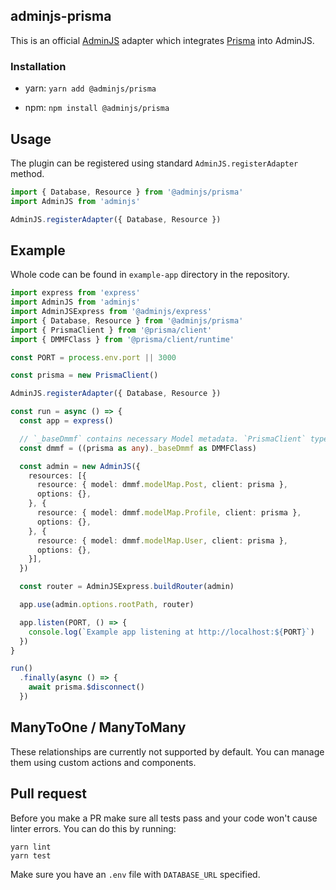 ## adminjs-prisma

This is an official [AdminJS](https://github.com/SoftwareBrothers/adminjs) adapter which integrates [Prisma](https://prisma.io/) into AdminJS.

### Installation

- yarn: `yarn add @adminjs/prisma`

- npm: `npm install @adminjs/prisma`

## Usage

The plugin can be registered using standard `AdminJS.registerAdapter` method.

```typescript
import { Database, Resource } from '@adminjs/prisma'
import AdminJS from 'adminjs'

AdminJS.registerAdapter({ Database, Resource })
```

## Example

Whole code can be found in `example-app` directory in the repository.

```typescript
import express from 'express'
import AdminJS from 'adminjs'
import AdminJSExpress from '@adminjs/express'
import { Database, Resource } from '@adminjs/prisma'
import { PrismaClient } from '@prisma/client'
import { DMMFClass } from '@prisma/client/runtime'

const PORT = process.env.port || 3000

const prisma = new PrismaClient()

AdminJS.registerAdapter({ Database, Resource })

const run = async () => {
  const app = express()

  // `_baseDmmf` contains necessary Model metadata. `PrismaClient` type doesn't have it included
  const dmmf = ((prisma as any)._baseDmmf as DMMFClass)

  const admin = new AdminJS({
    resources: [{
      resource: { model: dmmf.modelMap.Post, client: prisma },
      options: {},
    }, {
      resource: { model: dmmf.modelMap.Profile, client: prisma },
      options: {},
    }, {
      resource: { model: dmmf.modelMap.User, client: prisma },
      options: {},
    }],
  })

  const router = AdminJSExpress.buildRouter(admin)

  app.use(admin.options.rootPath, router)

  app.listen(PORT, () => {
    console.log(`Example app listening at http://localhost:${PORT}`)
  })
}

run()
  .finally(async () => {
    await prisma.$disconnect()
  })
```

## ManyToOne / ManyToMany

These relationships are currently not supported by default. You can manage them using custom actions and components.

## Pull request

Before you make a PR make sure all tests pass and your code won't cause linter errors.
You can do this by running:

```
yarn lint
yarn test
```

Make sure you have an `.env` file with `DATABASE_URL` specified.
